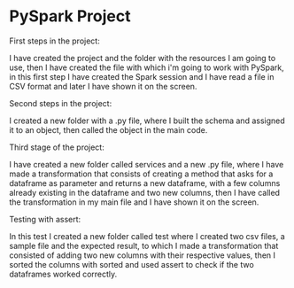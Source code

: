 # PySpark Project


First steps in the project:

I have created the project and the folder with the resources I am going to use, then I have created the file with which i'm going to work with PySpark, in this first step I have created the Spark session and I have read a file in CSV format and later I have shown it on the screen.

Second steps in the project:

I created a new folder with a .py file, where I built the schema and assigned it to an object, then called the object in the main code.

Third stage of the project:

I have created a new folder called services and a new .py file, where I have made a transformation that consists of creating a method that asks for a dataframe as parameter and returns a new dataframe, with a few columns already existing in the dataframe and two new columns, then I have called the transformation in my main file and I have shown it on the screen.

Testing with assert:

In this test I created a new folder called test where I created two csv files, a sample file and the expected result, to which I made a transformation that consisted of adding two new columns with their respective values, then I sorted the columns with sorted and used assert to check if the two dataframes worked correctly.
